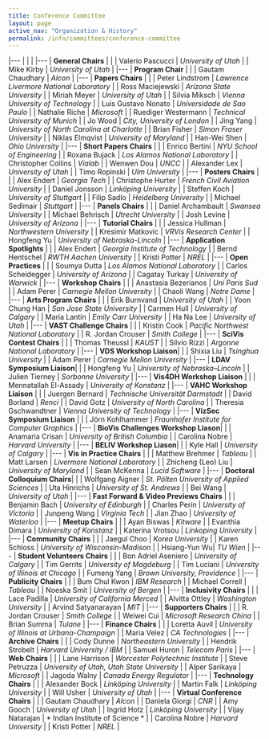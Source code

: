 ```yaml
---
title: Conference Committee
layout: page
active_nav: "Organization & History"
permalink: /info/committees/conference-committee
---
```



|---
| | |
|---
| **General Chairs** | |
| Valerio Pascucci | *University of Utah* |
| Mike Kirby | *University of Utah* |
|---
| **Program Chair** | |
| Gautam Chaudhary | *Alcon* |
|---
| **Papers Chairs** | |
| Peter Lindstrom | *Lawrence Livermore National Laboratory* |
| Ross Maciejewski | *Arizona State University* |
| Miriah Meyer | *University of Utah* |
| Silvia Miksch | *Vienna University of Technology* |
| Luis Gustavo Nonato | *Universidade de Sao Paulo* |
| Nathalie Riche | *Microsoft* |
| Ruediger Westermann | *Technical University of Munich* |
| Jo Wood | *City, University of London* |
| Jing Yang | *University of North Carolina at Charlotte* |
| Brian Fisher | *Simon Fraser University* |
| Niklas Elmqvist | *University of Maryland* |
| Han-Wei Shen | *Ohio University* |
|---
| **Short Papers Chairs** | |
| Enrico Bertini | *NYU School of Engineering* |
| Roxana Bujack | *Los Alamos National Laboratory* |
| Christopher Collins | *Vialab* |
| Wenwen Dou | *UNCC* |
| Alexander Lex | *University of Utah* |
| Timo Ropinski | *Ulm University* |
|---
| **Posters Chairs** | |
| Alex Endert | *Georgia Tech* |
| Christophe Hurter | *French Civil Aviation University* |
| Daniel Jonsson | *Linköping University* |
| Steffen Koch | *University of Stuttgart* |
| Filip Sadlo | *Heidelberg University* |
| Michael Sedlmair | *Stuttgart* |
|---
| **Panels Chairs** | |
| Daniel Archambault | *Swansea University* |
| Michael Behrisch | *Utrecht University* |
| Josh Levine | *University of Arizona* |
|---
| **Tutorial Chairs** | |
| Jessica Hullman | *Northwestern University* |
| Kresimir Matkovic | *VRVis Research Center* |
| Hongfeng Yu | *University of Nebraska-Lincoln* |
|---
| **Application Spotlights** | |
| Alex Endert | *Georgia Institute of Technology* |
| Bernd Hentschel | *RWTH Aachen University* |
| Kristi Potter | *NREL* |
|---
| **Open Practices** | |
| Soumya Dutta | *Los Alamos National Laboratory* |
| Carlos Scheidegger | *University of Arizona* |
| Cagatay Turkay | *University of Warwick* |
|---
| **Workshop Chairs** | |
| Anastasia Bezerianos | *Uni Paris Sud* |
| Adam Perer | *Carnegie Mellon University* |
| Chaoli Wang | *Notre Dame* |
|---
| **Arts Program Chairs** | |
| Erik Burnvand | *University of Utah* |
| Yoon Chung Han | *San Jose State University* |
| Carmen Hull | *University of Calgary* |
| Maria Lantin | *Emily Carr University* |
| Ha Na Lee | *University of Utah* |
|---
| **VAST Challenge Chairs** | |
| Kristin Cook | *Pacific Northwest National Laboratory* |
| R. Jordan Crouser | *Smith College* |
|---
| **SciVis Contest Chairs** | |
| Thomas Theussl | *KAUST* |
| Silvio Rizzi | *Argonne National Laboratory* |
|---
| **VDS Workshop Liaison**| |
| Shixia Liu | *Tsinghua University* |
| Adam Perer | *Carnegie Mellon University* |
|---
| **LDAV Symposium Liaison**| |
| Hongfeng Yu | *University of Nebraska–Lincoln* |
| Julien Tierney | *Sorbonne University* |
|---
| **Vis4DH Workshop Liaison** | |
| Mennatallah El-Assady | *University of Konstanz* |
|---
| **VAHC Workshop Liaison** | |
| Juergen Bernard | *Technische Universität Darmstadt* |
| David Borland | *Renci* |
| David Gotz | *University of North Carolina* |
| Theresia Gschwandtner | *Vienna University of Technology* |
|---
| **VizSec Symposium Liaison** | |
| Jörn Kohlhammer | *Fraunhofer Institute for Computer Graphics* |
|---
| **BioVis Challenges Workshop Liason**| |
| Anamaria Crisan | *University of British Columbia* |
| Carolina Nobre | *Harvard University* |
|---
| **BELIV Workshop Liason**| |
| Kyle Hall | *University of Calgary* |
|---
| **Vis in Practice Chairs** | |
| Matthew Brehmer | *Tableau* |
| Matt Larsen | *Livermore National Laboratory* |
| Zhicheng (Leo) Liu | *University of Maryland* |
| Sean McKenna | *Lucid Software* |
|---
| **Doctoral Colloquium Chairs**| |
| Wolfgang Aigner | *St. Pölten University of Applied Sciences* |
| Uta Hinrichs | *University of St. Andrews* |
| Bei Wang | *University of Utah* |
|---
| **Fast Forward & Video Previews Chairs** | |
| Benjamin Bach | *University of Edinburgh* |
| Charles Perin | *University of Victoria* |
| Junpeng Wang | *Virginia Tech* |
| Jian Zhao | *University of Waterloo* |
|---
| **Meetup Chairs** | |
| Ayan Biswas | *Kitware* |
| Evanthia Dimara | *University of Konstanz* |
| Katerina Vrotsou | *Linkoping University* |
|---
| **Community Chairs** | |
| Jaegul Choo | *Korea University* |
| Karen Schloss | *University of Wisconsin-Madison* |
| Hsiang-Yun Wu| *TU Wien* |
|---
| **Student Volunteers Chairs** | |
| Bon Adriel Aseniero | *University of Calgary* |
| Tim Gerrits | *University of Magdeburg* |
| Tim Luciani | *University of Illinois at Chicago* |
| Fumeng Yang | *Brown University, Providence* |
|---
| **Publicity Chairs** | |
| Bum Chul Kwon | *IBM Research* |
| Michael Correll | *Tableau* |
| Noeska Smit | *University of Bergen* |
|---
| **Inclusivity Chairs** | |
| Lace Padilla | *University of California Merced* |
| Alvitta Ottley | *Washington University* |
| Arvind Satyanarayan | *MIT* |
|---
| **Supporters Chairs** | |
| R. Jordan Crouser | *Smith College* |
| Weiwei Cui | *Microsoft Research China* |
| Brian Summa | *Tulane* |
|---
| **Finance Chairs** | |
| Loretta Auvil | *University of Illinois at Urbana-Champaign* |
| Maria Velez | *CA Technologies* |
|---
| **Archive Chairs** | |
| Cody Dunne | *Northeastern University* |
| Hendrik Strobelt | *Harvard University / IBM* |
| Samuel Huron | *Telecom Paris* |
|---
| **Web Chairs** | |
| Lane Harrison | *Worcester Polytechnic Institute* |
| Steve Petruzza | *University of Utah, Utah State University* |
| Alper Sarikaya | *Microsoft* |
| Jagoda Walny | *Canada Energy Regulator* |
|---
| **Technology Chairs** | |
| Alexander Bock | *Linköping University* |
| Martin Falk | *Linköping University* |
| Will Usher | *University of Utah* |
|---
| **Virtual Conference Chairs** | |
| Gautam Chaudhary | *Alcon* |
| Daniela Giorgi | *CNR* |
| Amy Gooch | *University of Utah* |
| Ingrid Hotz | *Linköping University* |
| Vijay Natarajan | * Indian Institute of Science * |
| Carolina Nobre | *Harvard University* |
| Kristi Potter | *NREL* |
